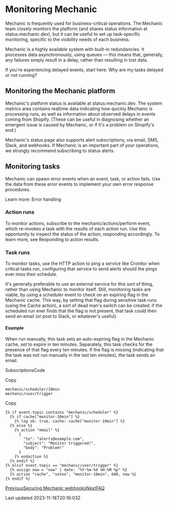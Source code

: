 # Monitoring Mechanic

Mechanic is frequently used for business-critical operations. The Mechanic team closely monitors the platform (and shares status information at status.mechanic.dev), but it can be useful to set up task-specific monitoring, specific to the visibility needs of each business.

Mechanic is a highly available system with built-in redundancies. It processes data asynchronously, using queues — this means that, generally, any failures simply result in a delay, rather than resulting in lost data.

If you're experiencing delayed events, start here: Why are my tasks delayed or not running?

## Monitoring the Mechanic platform

Mechanic's platform status is available at status.mechanic.dev. The system metrics area contains realtime data indicating how quickly Mechanic is processing runs, as well as information about observed delays in events coming from Shopify. (These can be useful in diagnosing whether an emergent issue is caused by Mechanic, or if it's a problem on Shopify's end.)

Mechanic's status page also supports alert subscriptions, via email, SMS, Slack, and webhooks. If Mechanic is an important part of your operations, we strongly recommend subscribing to status alerts.

## Monitoring tasks

Mechanic can spawn error events when an event, task, or action fails. Use the data from these error events to implement your own error response procedures.

Learn more: Error handling

### Action runs

To monitor actions, subscribe to the mechanic/actions/perform event, which re-invokes a task with the results of each action run. Use this opportunity to inspect the status of the action, responding accordingly. To learn more, see Responding to action results.

### Task runs

To monitor tasks, use the HTTP action to ping a service like Cronitor when critical tasks run, configuring that service to send alerts should the pings ever miss their schedule.

It's generally preferable to use an external service for this sort of thing, rather than using Mechanic to monitor itself. Still, monitoring tasks are viable, by using a scheduler event to check on an expiring flag in the Mechanic cache. This way, by setting that flag during sensitive task runs (using the Cache action), a sort of dead man's switch can be created: if the scheduled run ever finds that the flag is not present, that task could then send an email (or post to Slack, or whatever's useful).

#### Example

When run manually, this task sets an auto-expiring flag in the Mechanic cache, set to expire in ten minutes. Separately, this task checks for the presence of that flag every ten minutes. If the flag is missing (indicating that the task was not run manually in the last ten minutes), the task sends an email.

SubscriptionsCode

Copy

    mechanic/scheduler/10min
    mechanic/user/trigger

Copy

    {% if event.topic contains "mechanic/scheduler" %}
      {% if cache["monitor-10min"] %}
        {% log ok: true, cache: cache["monitor-10min"] %}
      {% else %}
        {% action "email" %}
          {
            "to": "alerts@example.com",
            "subject": "Monitor triggered!",
            "body": "Problem!"
          }
        {% endaction %}
      {% endif %}
    {% elsif event.topic == "mechanic/user/trigger" %}
      {% assign now = "now" | date: "%Y-%m-%d %H:%M %p" %}
      {% action "cache", "setex", "monitor-10min", 600, now %}
    {% endif %}

[PreviousSecuring Mechanic webhooks](/techniques/securing-mechanic-webhooks)[NextFAQ](/faq)

Last updated 2023-11-18T20:16:03Z